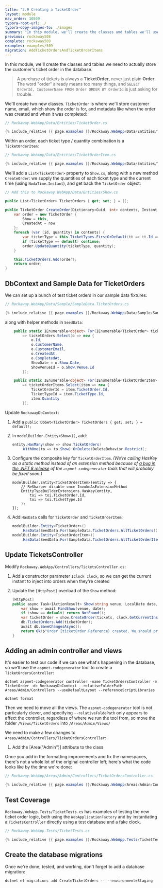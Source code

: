 ```yaml
---
title: "5.9 Creating a TicketOrder"
layout: module
nav_order: 10509
typora-root-url: ./
typora-copy-images-to: ./images
summary: "In this module, we'll create the classes and tables we'll use to store a customer's ticket selection in the database."
previous: rockaway508
complete: rockaway509
examples: examples/509
migration: AddTicketOrdersAndTicketOrderItems
---
```


In this module, we'll create the classes and tables we need to actually store the customer's ticket order in the database.

> A purchase of tickets is always a **TicketOrder**, never just plain **Order**. The word "order" already means too many things, and `SELECT OrderId, CustomerName FROM Order ORDER BY OrderId` is just asking for trouble.

We'll create two new classes. `TicketOrder` is where we'll store customer name, email, which show the order is for, and metadata like when the order was created and when it was completed:

```csharp
// Rockaway.WebApp/Data/Entities/TicketOrder.cs

{% include_relative {{ page.examples }}/Rockaway.WebApp/Data/Entities/TicketOrder.cs %}
```

Within an order, each ticket type / quantity combination is a `TicketOrderItem`:

```csharp
// Rockaway.WebApp/Data/Entities/TicketOrderItem.cs

{% include_relative {{ page.examples }}/Rockaway.WebApp/Data/Entities/TicketOrderItem.cs %}
```

We'll add a `List<TicketOrder>` property to `Show.cs`, along with a new method `CreateOrder`: we supply the quantities of each ticket type and the current time (using `NodaTime.Instant`), and get back the `TicketOrder` object:

```csharp
// Add this to Rockaway.WebApp/Data/Entities/Show.cs

public List<TicketOrder> TicketOrders { get; set; } = [];

public TicketOrder CreateOrder(Dictionary<Guid, int> contents, Instant now) {
    var order = new TicketOrder {
        Show = this,
        CreatedAt = now
    };
    foreach (var (id, quantity) in contents) {
        var ticketType = this.TicketTypes.FirstOrDefault(tt => tt.Id == id);
        if (ticketType == default) continue;
        order.UpdateQuantity(ticketType, quantity);
    }

    this.TicketOrders.Add(order);
    return order;
}
```

## DbContext and Sample Data for TicketOrders

We can set up a bunch of test ticket orders in our sample data fixtures:

```csharp
// Rockaway.WebApp/Data/Sample/SampleData.TicketOrders.cs

{% include_relative {{ page.examples }}/Rockaway.WebApp/Data/Sample/SampleData.TicketOrders.cs %}
```

along with helper methods in `SeedData`:

```csharp
	public static IEnumerable<object> For(IEnumerable<TicketOrder> ticketOrders)
		=> ticketOrders.Select(o => new {
			o.Id,
			o.CustomerName,
			o.CustomerEmail,
			o.CreatedAt,
			o.CompletedAt,
			ShowDate = o.Show.Date,
			ShowVenueId = o.Show.Venue.Id
		});

	public static IEnumerable<object> For(IEnumerable<TicketOrderItem> ticketOrderItems)
		=> ticketOrderItems.Select(item => new {
			TicketOrderId = item.TicketOrder.Id,
			TicketTypeId = item.TicketType.Id,
			item.Quantity
		});
```

Update `RockawayDbContext`:

1. Add a `public DbSet<TicketOrder> TicketOrders { get; set; } = default!;`

2. In `modelBuilder.Entity<Show>()`, add:
   ```csharp
   entity.HasMany(show => show.TicketOrders)
       .WithOne(to => to.Show).OnDelete(DeleteBehavior.Restrict);
   ```

3. Configure the composite key for `TicketOrderItem`. *(We're calling HasKey as a static method instead of an extension method because of [a bug in the .NET 8 release](https://github.com/dotnet/Scaffolding/issues/2623) of the `aspnet-codegenerator` tools that will probably be fixed soon.)*
   ```
   modelBuilder.Entity<TicketOrderItem>(entity => {
       // ReSharper disable once InvokeAsExtensionMethod
       EntityTypeBuilderExtensions.HasKey(entity,
           toi => toi.TicketOrder.Id,
           toi => toi.TicketType.Id
       );
   });
   ```

4. Add `HasData` calls for `TicketOrder` and `TicketOrderItem`:
   ```csharp
   modelBuilder.Entity<TicketOrder>()
       .HasData(SeedData.For(SampleData.TicketOrders.AllTicketOrders));
   modelBuilder.Entity<TicketOrderItem>()
       .HasData(SeedData.For(SampleData.TicketOrders.AllTicketOrderItems));
   ```

## Update TicketsController

Modify `Rockaway.WebApp/Controllers/TicketsController.cs`:

1. Add a constructor parameter `IClock clock`, so we can get the current instant to inject into orders when they're created

2. Update the `[HttpPost]` overload of the `Show` method:
   ```csharp
   [HttpPost]
   public async Task<IActionResult> Show(string venue, LocalDate date, Dictionary<Guid, int> tickets) {
       var show = await FindShow(venue, date);
       if (show == default) return NotFound();
       var ticketOrder = show.CreateOrder(tickets, clock.GetCurrentInstant());
       db.TicketOrders.Add(ticketOrder);
       await db.SaveChangesAsync();
       return Ok($"Order {ticketOrder.Reference} created. We should probably capture some customer details next.");
   }
   ```

## Adding an admin controller and views

It's easier to test our code if we can see what's happening in the database, so we'll use the `aspnet-codegenerator` tool to create a `TicketOrdersController`:

```
dotnet aspnet-codegenerator controller -name TicketOrdersController -m TicketOrder -dc RockawayDbContext --relativeFolderPath Areas/Admin/Controllers --useDefaultLayout --referenceScriptLibraries

dotnet format
```

Then we need to move all the views. The `aspnet-codegenerator` tool is not particularly clever, and specifying `--relativeFoldePath` only appears to affect the controller, regardless of where we run the tool from, so move the folder `/Views/TicketOrders` into `/Areas/Admin/Views/`

We need to make a few changes to `Areas/Admin/Controllers/TicketOrdersController`:

1. Add the [Area("Admin")] attribute to the class

Once you add in the formatting improvements and fix the namespaces, there's not a whole lot of the original controller left; here's what the code looks like by the time we're done:

```csharp
// Rockaway.WebApp/Areas/Admin/Controllers/TicketOrdersController.cs

{% include_relative {{ page.examples }}/Rockaway.WebApp/Areas/Admin/Controllers/TicketOrdersController.cs %}
```

## Test Coverage

`Rockaway.WebApp.Tests/TicketTests.cs` has examples of testing the new ticket order logic, both using the `WebApplicationFactory` and by instantiating a `TicketsController` directly using a test database and a fake clock.

```csharp
// Rockaway.WebApp.Tests/TicketTests.cs

{% include_relative {{ page.examples }}/Rockaway.WebApp.Tests/TicketTests.cs %}
```

## Create the database migrations

Once we're done, tested, and working, don't forget to add a database migration:

```dotnetcli
dotnet ef migrations add CreateTicketOrders -- --environment=Staging
```







